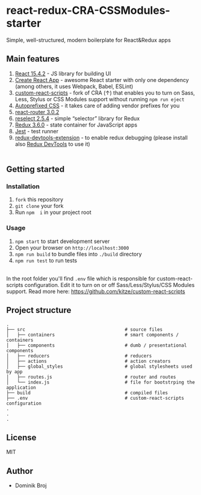 # react-redux-CRA-CSSModules-starter

<p>Simple, well-structured, modern boilerplate for React&Redux apps </p>

## Main features

1. [React 15.4.2](https://facebook.github.io/react/) - JS library for building UI
1. [Create React App](https://github.com/facebookincubator/create-react-app) - awesome React starter with only one dependency (among others, it uses  Webpack, Babel, ESLint)
2. [custom-react-scripts](https://github.com/kitze/custom-react-scripts) - fork of CRA (↑) that enables you to turn on Sass, Less, Stylus or CSS Modules support without running ```npm run eject```
3. [Autoprefixed CSS](https://github.com/postcss/autoprefixer) - it takes care of adding vendor prefixes for you
4. [react-router 3.0.2](https://github.com/ReactTraining/react-router)
5. [reselect 2.5.4](https://github.com/reactjs/reselect) - simple “selector” library for Redux
6. [Redux 3.6.0](http://redux.js.org/) - state container for JavaScript apps
7. [Jest](https://facebook.github.io/jest/) - test runner
8. [redux-devtools-extension](https://github.com/zalmoxisus/redux-devtools-extension) - to enable redux debugging (please install also [Redux DevTools](https://chrome.google.com/webstore/detail/redux-devtools/lmhkpmbekcpmknklioeibfkpmmfibljd) to use it)
<br/><br/>

## Getting started

### Installation

1. ```fork``` this repository
2. ```git clone``` your fork
3. Run ```npm  i``` in your project root

### Usage
1. ```npm start``` to start development server
2. Open your browser on ```http://localhost:3000```
3. ```npm run build``` to bundle files into ```./build``` directory
4. ```npm run test``` to run tests
<br/><br/>

In the root folder you'll find ```.env``` file which is responsible for custom-react-scripts configuration. Edit it to turn on or off Sass/Less/Stylus/CSS Modules support. Read more here: https://github.com/kitze/custom-react-scripts

## Project structure
```
.
├── src                                     # source files
│   ├── containers                          # smart components / containers
│   ├── components                          # dumb / presentational components
│   ├── reducers                            # reducers
│   ├── actions                             # action creators
│   ├── global_styles                       # global stylesheets used by app
│   ├── routes.js                           # router and routes
│   └── index.js                            # file for bootstrping the application
├── build                                   # compiled files
├── .env                                    # custom-react-scripts configuration
.
.
.
```

## License
MIT

## Author

* Dominik Broj
